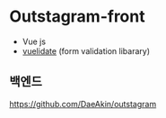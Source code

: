 # Outstagram-front

- Vue js
- [vuelidate](https://github.com/vuelidate/vuelidate) (form validation libarary)


## 백엔드 

https://github.com/DaeAkin/outstagram

